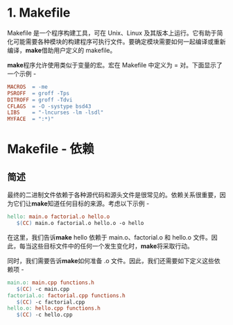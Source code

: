 # 1. Makefile

Makefile 是一个程序构建工具，可在 Unix、Linux 及其版本上运行。它有助于简化可能需要各种模块的构建程序可执行文件。要确定模块需要如何一起编译或重新编译，**make**借助用户定义的 makefile。



**make**程序允许使用类似于变量的宏。宏在 Makefile 中定义为 = 对。下面显示了一个示例 -

```makefile
MACROS  = -me
PSROFF  = groff -Tps
DITROFF = groff -Tdvi
CFLAGS  = -O -systype bsd43
LIBS    = "-lncurses -lm -lsdl"
MYFACE  = ":*)"
```





# Makefile - 依赖

## 简述

最终的二进制文件依赖于各种源代码和源头文件是很常见的。依赖关系很重要，因为它们让**make**知道任何目标的来源。考虑以下示例 -

```makefile
hello: main.o factorial.o hello.o
   $(CC) main.o factorial.o hello.o -o hello
```

在这里，我们告诉**make** hello 依赖于 main.o、factorial.o 和 hello.o 文件。因此，每当这些目标文件中的任何一个发生变化时，**make**将采取行动。

同时，我们需要告诉**make**如何准备 .o 文件。因此，我们还需要如下定义这些依赖项 -

```makefile
main.o: main.cpp functions.h
   $(CC) -c main.cpp
factorial.o: factorial.cpp functions.h
   $(CC) -c factorial.cpp
hello.o: hello.cpp functions.h
   $(CC) -c hello.cpp
```
